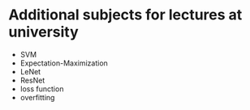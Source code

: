 # Additional subjects for lectures at university
- SVM
- Expectation-Maximization
- LeNet
- ResNet
- loss function
- overfitting



